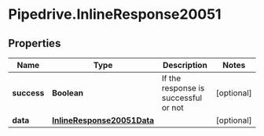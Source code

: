 # Pipedrive.InlineResponse20051

## Properties

Name | Type | Description | Notes
------------ | ------------- | ------------- | -------------
**success** | **Boolean** | If the response is successful or not | [optional] 
**data** | [**InlineResponse20051Data**](InlineResponse20051Data.md) |  | [optional] 


